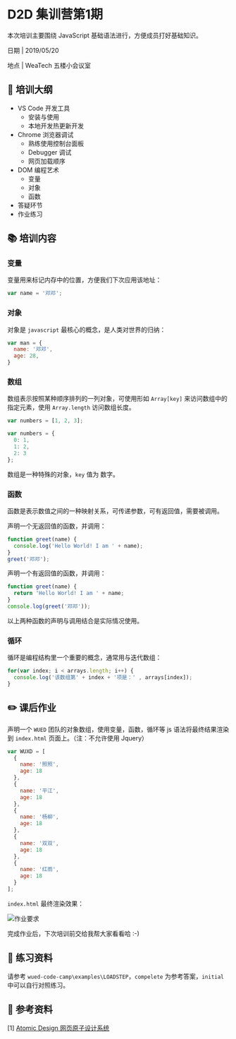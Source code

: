 # D2D 集训营第1期

本次培训主要围绕 JavaScript 基础语法进行，方便成员打好基础知识。

日期 | 2019/05/20

地点 | WeaTech 五楼小会议室

## 🥇 培训大纲

- VS Code 开发工具
  - 安装与使用
  - 本地开发热更新开发
- Chrome 浏览器调试
  - 熟练使用控制台面板
  - Debugger 调试
  - 网页加载顺序
- DOM 编程艺术
  - 变量
  - 对象
  - 函数
- 答疑环节
- 作业练习

## 📚 培训内容

### 变量

变量用来标记内存中的位置，方便我们下次应用该地址：

``` js
var name = '邓邓';
```

### 对象

对象是 `javascript` 最核心的概念，是人类对世界的归纳：

```js
var man = {
  name: '邓邓',
  age: 28,
}
```

### 数组

数组表示按照某种顺序排列的一列对象，可使用形如 `Array[key]` 来访问数组中的指定元素，使用 `Array.length` 访问数组长度。

```js
var numbers = [1, 2, 3];
```

```js
var numbers = {
  0: 1,
  1: 2,
  2: 3
};
```

数组是一种特殊的对象，`key` 值为 数字。

### 函数

函数是表示数值之间的一种映射关系，可传递参数，可有返回值，需要被调用。

声明一个无返回值的函数，并调用：

```js
function greet(name) {
  console.log('Hello World! I am ' + name);
}
greet('邓邓');
```

声明一个有返回值的函数，并调用：

```js
function greet(name) {
  return 'Hello World! I am ' + name;
}
console.log(greet('邓邓'));
```

以上两种函数的声明与调用结合是实际情况使用。

### 循环

循环是编程结构里一个重要的概念，通常用与迭代数组：

```js
for(var index; i < arrays.length; i++) {
  console.log('该数组第' + index + '项是：' , arrays[index]);
}
```

## ✏️ 课后作业

声明一个 `WUED` 团队的对象数组，使用变量，函数，循环等 js 语法将最终结果渲染到 `index.html` 页面上。（注：不允许使用 Jquery）

``` js
var WUXD = [
  {
    name: '照照',
    age: 18
  },
  {
    name: '平江',
    age: 18
  },
  {
    name: '杨柳',
    age: 18
  },
  {
    name: '双双',
    age: 18
  },
  {
    name: '红雨',
    age: 18
  }
];
```

`index.html` 最终渲染效果：

![作业要求](http://ww1.sinaimg.cn/large/006g8Dvggy1g3b0fnmwx6j30js02odfo.jpg)

完成作业后，下次培训前交给我帮大家看看哈 :-)

## 💯 练习资料

请参考 `wued-code-camp\examples\LOADSTEP`，`compelete` 为参考答案，`initial` 中可以自行对照练习。

## 📑 参考资料

[1] [Atomic Design 网页原子设计系统](http://bradfrost.com/blog/post/atomic-web-design/)
